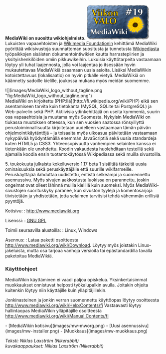 <!--
Title: MediaWiki
Week: 1x19
Number: 19
Date: 2011/05/08
Pageimage: valo19-Mediawiki.png
Tags: Linux,Windows,CMS,Palvelin,Palvelinohjelma,Sisällönhallinta,Wiki
-->

**MediaWiki on suosittu wikiohjelmisto.**
![](images/valo19-Mediawiki.png "fig:valo19-Mediawiki.png") Lukuisten
vapaaehtoisten ja [Wikimedia Foundationin](http://wikimediafoundation.org/wiki/Home) kehittämä
MediaWiki pyörittää wikisivustoja suunnattoman suositusta ja tunnetusta
[Wikipediasta](http://fi.wikipedia.org/) työpaikkojen sisäisten
dokumentointiwikien kautta harrastepiirien ja yksityishenkilöiden omiin
pikkuwikeihin. Lukuisia käyttötarpeita vastaamaan löytyy yli tuhat
laajennosta, jolla voi laajentaa jo itsessään hyvin mukautettavaa
MediaWikiä osaamaan uusia asioita. Lisäksi MediaWikin kotoistettavuus
(lokalisaatio) on hyvin pitkälle vietyä. MediaWikiä on käännetty
sadoille kielille, joukossa mukana myös meidän suomemme.

<div class="rightimage" markdown="1">
![](images/MediaWiki_logo_without_tagline.png "fig:MediaWiki_logo_without_tagline.png")
</div>
MediaWiki on kirjoitettu [PHP:llä](http://fi.wikipedia.org/wiki/PHP)
eikä sen asentamiseen tarvita kuin tietokanta (MySQL, SQLite tai
PostgreSQL) ja Web-palvelin sekä PHP. Aktiivisia ydinkehittäjiä on
useita kymmeniä, suurin osa vapaaehtoisia ja muutama myös Suomesta.
Nykyisin MediaWiki on tiukassa muutoksen otteessa, kun sen vuosien
saatossa rönsyillyttä perustoiminnallisuutta kirjoitetaan uudelleen
vastaamaan tämän päivän ohjelmointikäytäntöjä – ja toisaalta myös
ulkoasua päivitetään vastaamaan nykypäivää hyödyntämällä enemmän
JavaScriptiä sekä uusia standardeja kuten HTML5 ja CSS3.
Yhteensopivuutta vanhempien selainten kanssa ei tietenkään ole
unohdettu. Koodin vakaudesta huolehditaan testeillä sekä ajamalla koodia
ensin tuotantokäytössä Wikipediassa sekä muilla sivustoilla.

​5. toukokuuta julkaistu kokeiluversio 1.17 beta 1 sisältää tärkeitä
uusia ominaisuuksia sekä peruskäyttäjälle että suurille wikifarmeille.
Peruskäyttäjää ilahduttaa uudistettu, entistä selkeämpi ja suomennettu
asennussivu. Myös sivujen aakkostusta luokissa on parannettu, joskin
ongelmat ovat olleet lähinnä muilla kielillä kuin suomeksi. Myös
MediaWiki-sivustojen suorituskyky paranee, kun sivuston tyylejä ja
komentosarjoja tiivistetään ja yhdistetään, jotta selaimen tarvitsisi
tehdä vähemmän erillisiä pyyntöjä.

Kotisivu:
:    <http://www.mediawiki.org>

Lisenssi:
:    [GNU GPL](GNU_GPL)

Toimii seuraavilla alustoilla:
:    Linux, Windows

Asennus:
:    Lataa paketti osoitteesta <http://www.mediawiki.org/wiki/Download>. Löytyy myös joistakin Linux-jakeluista, mutta osa tarjoaa vanhoja versioita tai epästandardilla tavalla paketoitua MediaWikiä.

### Käyttöohjeet

MediaWikin käyttäminen ei vaadi paljoa opiskelua. Yksinkertaisimmat
muokkaukset onnistuvat helposti työkalupalkin avulla. Joitakin ohjeita
kuitenkin löytyy niin käyttäjille kuin ylläpitäjillekin.

Jonkinasteinen ja jonkin verran suomennettu käyttöopas löytyy
osoitteesta <http://www.mediawiki.org/wiki/Help:Contents/fi> Vastaavasti
löytyy hallintaopas MediaWikin ylläpitäjille osoitteesta
<http://www.mediawiki.org/wiki/Manual:Contents/fi>

<div class="psgallery" markdown="1">
-   [MediaWikin kotisivu](images/mw-mworg.png)‎
-   [Uusi asennussivu](images/mw-installer.png)‎
-   [Muokkaus](images/mw-muokkaus.png)
</div>

*Teksti: Niklas Laxström (Nikerabbit)* <br />
*kuvakaappaukset: Niklas Laxström (Nikerabbit)*
